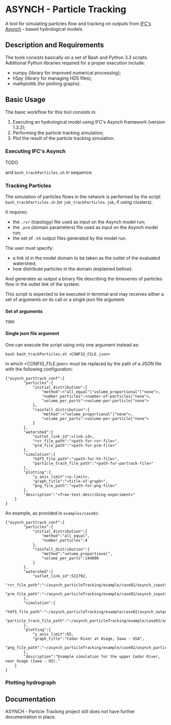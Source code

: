 # ASYNCH - Particle Tracking

A tool for simulating particles flow and tracking on outputs from [IFC's Asynch](https://github.com/Iowa-Flood-Center/asynch) - based hydrological models.

## Description and Requirements

The tools consists basically on a set of Bash and Python 3.3 scripts.
Additional Python libraries required for a proper execution include:

- numpy (library for improved numerical processing);
- h5py (library for managing HD5 files);
- mathplotlib (for plotting graphs).


## Basic Usage

The basic workflow for this tool consists in:

1. Executing an hydrological model using IFC's Asynch framework (version 1.3.2);
2. Performing the particle tracking simulation;
3. Plot the result of the particle tracking simulation.

### Executing IFC's Asynch

TODO

 and `bash_trackParticles.sh` in sequence.

### Tracking Particles

The simulation of particles flows in the network is performed by the script `bash_trackParticles.sh` (or `job_trackParticles.job`, if using clusters).

It requires:

- the `.rvr` (topology) file used as input on the Asynch model run;
- the `.prm` (domain parameters) file used as input on the Asynch model run;
- the set of `.h5` output files generated by the model run.

The user must specify:

- a link id in the model domain to be taken as the outlet of the evaluated watershed;
- how distribute particles in the domain (explained bellow).

And generates as output a binary file describing the timeseries of particles flow in the outlet link of the system.

This script is expected to be executed in terminal and may receives either a set of arguments on its call or a single json file argument.

#### Set of arguments

`TODO`

#### Single json file argument

One can execute the script using only one argument instead as:

    bash bash_trackParticles.sh <CONFIG_FILE.json>

in which <CONFIG_FILE.json> must be replaced by the path of a JSON file with the following configuration:

	{"asynch_parttrack_conf":{
            "particles":{
                "initial_distribution":{
                    "method":<"all_equal"|"volume_proportional"|"none">,
                    "number_particles":<number-of-particles|"none">,
                    "volume_per_parts":<volume-per-particle|"none">
                },
                "rainfall_distribution":{
                    "method":<"volume_proportional"|"none">,
                    "volume_per_parts":<volume-per-particle|"none">
                }
            },
            "watershed":{
                "outlet_link_id":<link-id>,
                "rvr_file_path":"<path-for-rvr-file>",
                "prm_file_path":"<path-for-prm-file>"
            },
            "simulation":{
                "hdf5_file_path":"<path-for-h5-file>",
                "particle_track_file_path":"<path-for-partrack-file>"
            },
            "plotting":{
                "y_axis_limit":<y-limit>,
                "graph_title":"<title-of-graph>",
                "png_file_path":"<path-for-png-file>"
            },
            "description":"<free-text-describing-experiment>"
        }
    }

An example, as provided in `examples/case02`:

    {"asynch_parttrack_conf":{
            "particles":{
                "initial_distribution":{
                    "method":"all_equal",
                    "number_particles":4
                },
                "rainfall_distribution":{
                    "method":"volume_proportional",
                    "volume_per_parts":144000
                }
            },
            "watershed":{
                "outlet_link_id":522792,
                "rvr_file_path":"~/asynch_particleTracking/example/case02/asynch_inputs/case02.rvr",
                "prm_file_path":"~/asynch_particleTracking/example/case02/asynch_inputs/case02.prm"
            },
            "simulation":{
                "hdf5_file_path":"~/asynch_particleTracking/example/case02/asynch_outputs/case02_1483228800.h5",
                "particle_track_file_path":"~/asynch_particleTracking/example/case02/asynch_particles/case02.p"
            },
            "plotting":{
                "y_axis_limit":65,
                "graph_title":"Cedar River at Osage, Iowa - USA",
                "png_file_path":"~/asynch_particleTracking/example/case02/asynch_particles/case02.png"
            },
            "description":"Example simulation for the upper Cedar River, near Osage (Iowa - US)."
        }
    }

### Plotting hydrograph

## Documentation

ASYNCH - Particle Tracking project still does not have further documentation in place.
